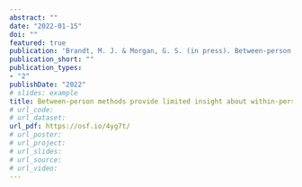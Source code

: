 ```yaml
---
abstract: ""
date: "2022-01-15"
doi: ""
featured: true
publication: 'Brandt, M. J. & Morgan, G. S. (in press). Between-person methods provide limited insight about within-person belief systems. *Journal of Personality and Social Psychology*.'
publication_short: ""
publication_types:
- "2"
publishDate: "2022"
# slides: example
title: Between-person methods provide limited insight about within-person belief systems
# url_code:
# url_dataset:
url_pdf: https://osf.io/4yg7t/
# url_poster:
# url_project:
# url_slides:
# url_source:
# url_video:
---
```

